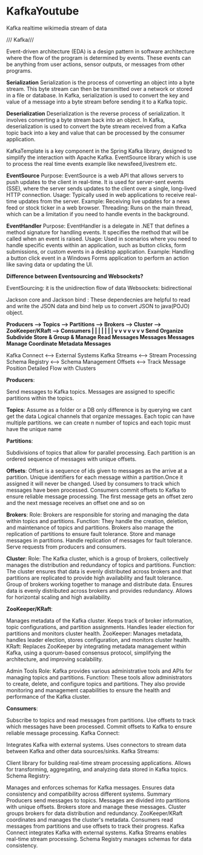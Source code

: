 # KafkaYoutube
Kafka realtime wikimedia stream of data

/// Kafka///

Event-driven architecture (EDA) is a design pattern in software architecture where the flow of the program is determined by events. These events can be anything from user actions, sensor outputs, or messages from other programs.

 **Serialization**
Serialization is the process of converting an object into a byte stream. This byte stream can then be transmitted over a network or stored in a file or database. In Kafka, serialization is used to convert the key and value of a message into a byte stream before sending it to a Kafka topic.

**Deserialization**
Deserialization is the reverse process of serialization. It involves converting a byte stream back into an object. In Kafka, deserialization is used to convert the byte stream received from a Kafka topic back into a key and value that can be processed by the consumer application.

KafkaTemplate is a key component in the Spring Kafka library, designed to simplify the interaction with Apache Kafka.
EventSource library which is use to process the real time events example like newsfeed,livestrem etc.

**EventSource**
Purpose: EventSource is a web API that allows servers to push updates to the client in real-time. It is used for server-sent events (SSE), where the server sends updates to the client over a single, long-lived HTTP connection.
Usage: Typically used in web applications to receive real-time updates from the server.
Example: Receiving live updates for a news feed or stock ticker in a web browser.
Threading: Runs on the main thread, which can be a limitation if you need to handle events in the background.

**EventHandler**
Purpose: EventHandler is a delegate in .NET that defines a method signature for handling events. It specifies the method that will be called when an event is raised.
Usage: Used in scenarios where you need to handle specific events within an application, such as button clicks, form submissions, or custom events in a desktop application.
Example: Handling a button click event in a Windows Forms application to perform an action like saving data or updating the UI.

**Difference between Eventsourcing and Websockets?**

EventSourcing: it is the unidirection flow of data
Websockets: bidirectional

Jackson core and Jackson bind : These dependecnies are helpful to read and write the JSON data and bind help us to convert JSON to java(POJO) object.

**Producers --> Topics --> Partitions --> Brokers --> Cluster --> ZooKeeper/KRaft --> Consumers
    |            |            |            |            |            |            |
    v            v            v            v            v            v            v
  Send        Organize     Subdivide    Store &     Group &     Manage        Read
 Messages     Messages     Messages     Manage     Coordinate  Metadata     Messages**

Kafka Connect <--> External Systems
Kafka Streams <--> Stream Processing
Schema Registry <--> Schema Management
Offsets <--> Track Message Position
Detailed Flow with Clusters

**Producers**:

Send messages to Kafka topics.
Messages are assigned to specific partitions within the topics.

**Topics**:
Assume as a folder or a DB only difference is by querying we cant get the data
Logical channels that organize messages.
Each topic can have multiple partitions.
we can create n number of topics
and each topic must have the unique name

**Partitions**:

Subdivisions of topics that allow for parallel processing.
Each partition is an ordered sequence of messages with unique offsets.

**Offsets**:
Offset is a sequence of ids given to messages as the arrive at a partition.
Unique identifiers for each message within a partition.Once it assigned it will never be changed.
Used by consumers to track which messages have been processed.
Consumers commit offsets to Kafka to ensure reliable message processing.
The first message gets an offset zero and the next message receives an offset one and so on

**Brokers**:
Role: Brokers are responsible for storing and managing the data within topics and partitions.
Function: They handle the creation, deletion, and maintenance of topics and partitions. Brokers also manage the replication of partitions to ensure fault tolerance.
Store and manage messages in partitions.
Handle replication of messages for fault tolerance.
Serve requests from producers and consumers.

**Cluster**:
Role: The Kafka cluster, which is a group of brokers, collectively manages the distribution and redundancy of topics and partitions.
Function: The cluster ensures that data is evenly distributed across brokers and that partitions are replicated to provide high availability and fault tolerance.
Group of brokers working together to manage and distribute data.
Ensures data is evenly distributed across brokers and provides redundancy.
Allows for horizontal scaling and high availability.

**ZooKeeper/KRaft**:

Manages metadata of the Kafka cluster.
Keeps track of broker information, topic configurations, and partition assignments.
Handles leader election for partitions and monitors cluster health.
ZooKeeper: Manages metadata, handles leader election, stores configuration, and monitors cluster health.
KRaft: Replaces ZooKeeper by integrating metadata management within Kafka, using a quorum-based consensus protocol, simplifying the architecture, and improving scalability.

Admin Tools
Role: Kafka provides various administrative tools and APIs for managing topics and partitions.
Function: These tools allow administrators to create, delete, and configure topics and partitions. They also provide monitoring and management capabilities to ensure the health and performance of the Kafka cluster.

**Consumers**:

Subscribe to topics and read messages from partitions.
Use offsets to track which messages have been processed.
Commit offsets to Kafka to ensure reliable message processing.
Kafka Connect:

Integrates Kafka with external systems.
Uses connectors to stream data between Kafka and other data sources/sinks.
Kafka Streams:

Client library for building real-time stream processing applications.
Allows for transforming, aggregating, and analyzing data stored in Kafka topics.
Schema Registry:

Manages and enforces schemas for Kafka messages.
Ensures data consistency and compatibility across different systems.
Summary
Producers send messages to topics.
Messages are divided into partitions with unique offsets.
Brokers store and manage these messages.
Cluster groups brokers for data distribution and redundancy.
ZooKeeper/KRaft coordinates and manages the cluster's metadata.
Consumers read messages from partitions and use offsets to track their progress.
Kafka Connect integrates Kafka with external systems.
Kafka Streams enables real-time stream processing.
Schema Registry manages schemas for data consistency.
